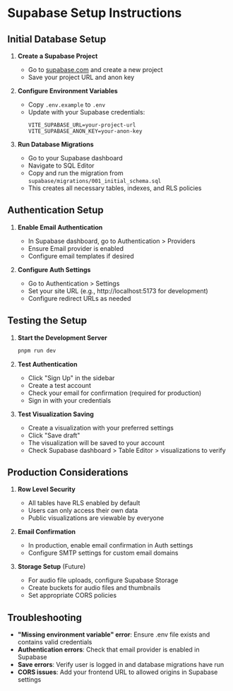 # Supabase Setup Instructions

## Initial Database Setup

1. **Create a Supabase Project**
   - Go to [supabase.com](https://supabase.com) and create a new project
   - Save your project URL and anon key

2. **Configure Environment Variables**
   - Copy `.env.example` to `.env`
   - Update with your Supabase credentials:
     ```
     VITE_SUPABASE_URL=your-project-url
     VITE_SUPABASE_ANON_KEY=your-anon-key
     ```

3. **Run Database Migrations**
   - Go to your Supabase dashboard
   - Navigate to SQL Editor
   - Copy and run the migration from `supabase/migrations/001_initial_schema.sql`
   - This creates all necessary tables, indexes, and RLS policies

## Authentication Setup

1. **Enable Email Authentication**
   - In Supabase dashboard, go to Authentication > Providers
   - Ensure Email provider is enabled
   - Configure email templates if desired

2. **Configure Auth Settings**
   - Go to Authentication > Settings
   - Set your site URL (e.g., http://localhost:5173 for development)
   - Configure redirect URLs as needed

## Testing the Setup

1. **Start the Development Server**
   ```bash
   pnpm run dev
   ```

2. **Test Authentication**
   - Click "Sign Up" in the sidebar
   - Create a test account
   - Check your email for confirmation (required for production)
   - Sign in with your credentials

3. **Test Visualization Saving**
   - Create a visualization with your preferred settings
   - Click "Save draft" 
   - The visualization will be saved to your account
   - Check Supabase dashboard > Table Editor > visualizations to verify

## Production Considerations

1. **Row Level Security**
   - All tables have RLS enabled by default
   - Users can only access their own data
   - Public visualizations are viewable by everyone

2. **Email Confirmation**
   - In production, enable email confirmation in Auth settings
   - Configure SMTP settings for custom email domains

3. **Storage Setup** (Future)
   - For audio file uploads, configure Supabase Storage
   - Create buckets for audio files and thumbnails
   - Set appropriate CORS policies

## Troubleshooting

- **"Missing environment variable" error**: Ensure .env file exists and contains valid credentials
- **Authentication errors**: Check that email provider is enabled in Supabase
- **Save errors**: Verify user is logged in and database migrations have run
- **CORS issues**: Add your frontend URL to allowed origins in Supabase settings
